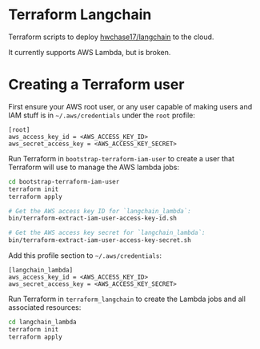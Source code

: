# Terraform Langchain

Terraform scripts to deploy [hwchase17/langchain](https://github.com/hwchase17/langchain) to the cloud.

It currently supports AWS Lambda, but is broken.

# Creating a Terraform user

First ensure your AWS root user, or any user capable of making users and IAM stuff is in `~/.aws/credentials` under the `root` profile:
```text
[root]
aws_access_key_id = <AWS_ACCESS_KEY_ID>
aws_secret_access_key = <AWS_ACCESS_KEY_SECRET>
```

Run Terraform in `bootstrap-terraform-iam-user` to create a user that Terraform will use to manage the AWS lambda jobs:
```bash
cd bootstrap-terraform-iam-user
terraform init
terraform apply

# Get the AWS access key ID for `langchain_lambda`:
bin/terraform-extract-iam-user-access-key-id.sh

# Get the AWS access key secret for `langchain_lambda`:
bin/terraform-extract-iam-user-access-key-secret.sh
```

Add this profile section to `~/.aws/credentials`:
```text
[langchain_lambda]
aws_access_key_id = <AWS_ACCESS_KEY_ID>
aws_secret_access_key = <AWS_ACCESS_KEY_SECRET>
```

Run Terraform in `terraform_langchain` to create the Lambda jobs and all associated resources:
```bash
cd langchain_lambda
terraform init
terraform apply
```
